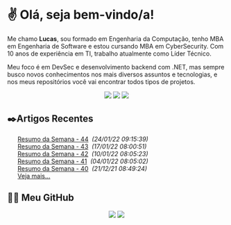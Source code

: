 # ✌ Olá, seja bem-vindo/a!

Me chamo **Lucas**, sou formado em Engenharia da Computação, tenho MBA em Engenharia de Software e estou cursando MBA em CyberSecurity.
Com 10 anos de experiência em TI, trabalho atualmente como Líder Técnico.

Meu foco é em DevSec e desenvolvimento backend com .NET, mas sempre busco novos conhecimentos nos mais diversos assuntos e tecnologias, e nos meus repositórios você vai encontrar todos tipos de projetos.
</br><p align="center">
<a href="https://www.linkedin.com/in/lfrigodesouza/"><img src="https://img.shields.io/badge/-LinkedIn-0077B5?style=flat-square&logo=Linkedin&logoColor=white&link=https://www.linkedin.com/in/lfrigodesouza/"></a>
<a href="https://twitter.com/lfrigodesouza/"><img src="https://img.shields.io/badge/-Twitter-1DA1F2?style=flat-square&logo=twitter&logoColor=white&link=https://twitter.com/lfrigodesouza/"></a>
<a href="https://LFrigoDeSouza.NET/"><img src="https://img.shields.io/badge/-LFS.NET-9e9e9e?style=flat-square&logo=microsoft-edge&logoColor=white&link=https://LFrigoDeSouza.NET/"></a>
</p>

## ✒️Artigos Recentes
<ul>
<li style="list-style-type: none;"><a href="https://blog.lfrigodesouza.net/2022/01/24/resumo-da-semana/44/" target="_blank">Resumo da Semana - 44</a><i> &nbsp;(24/01/22 09:15:39)</i></li>
<li style="list-style-type: none;"><a href="https://blog.lfrigodesouza.net/2022/01/17/resumo-da-semana/43/" target="_blank">Resumo da Semana - 43</a><i> &nbsp;(17/01/22 08:00:51)</i></li>
<li style="list-style-type: none;"><a href="https://blog.lfrigodesouza.net/2022/01/10/resumo-da-semana/42/" target="_blank">Resumo da Semana - 42</a><i> &nbsp;(10/01/22 08:05:23)</i></li>
<li style="list-style-type: none;"><a href="https://blog.lfrigodesouza.net/2022/01/04/resumo-da-semana/41/" target="_blank">Resumo da Semana - 41</a><i> &nbsp;(04/01/22 08:05:02)</i></li>
<li style="list-style-type: none;"><a href="https://blog.lfrigodesouza.net/2021/12/21/resumo-da-semana/40/" target="_blank">Resumo da Semana - 40</a><i> &nbsp;(21/12/21 08:49:24)</i></li>

<li style="list-style-type: none;"><a href="https://blog.lfrigodesouza.net" target="_blank">Veja mais...</a></li>
</ul>

## 👨‍💻 Meu GitHub
<p align="center">
<img src="https://github-readme-stats.vercel.app/api/top-langs/?username=lfrigodesouza&layout=compact&theme=dark"/>
<img src="https://github-readme-stats.vercel.app/api?username=lfrigodesouza&show_icons=true&theme=dark">
</p>
